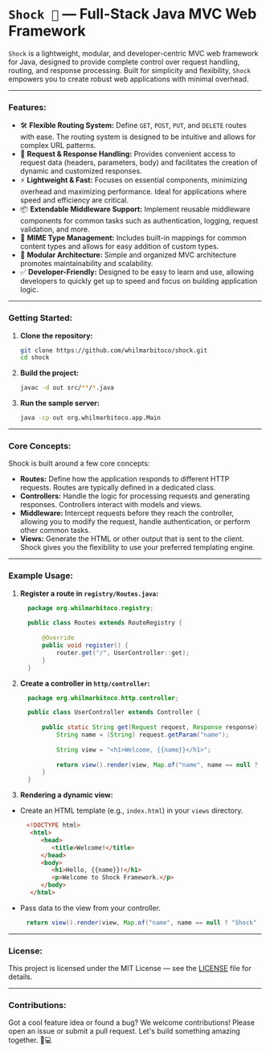 # `Shock 🚀` — Full-Stack Java MVC Web Framework

`Shock` is a lightweight, modular, and developer-centric MVC web framework for Java, designed to provide complete control over request handling, routing, and response processing. Built for simplicity and flexibility, `Shock` empowers you to create robust web applications with minimal overhead.

---

### Features:

* 🛠️ **Flexible Routing System:** Define `GET`, `POST`, `PUT`, and `DELETE` routes with ease.  The routing system is designed to be intuitive and allows for complex URL patterns.
* 🔄 **Request & Response Handling:** Provides convenient access to request data (headers, parameters, body) and facilitates the creation of dynamic and customized responses.
* ⚡ **Lightweight & Fast:** Focuses on essential components, minimizing overhead and maximizing performance.  Ideal for applications where speed and efficiency are critical.
* 📦 **Extendable Middleware Support:** Implement reusable middleware components for common tasks such as authentication, logging, request validation, and more.
* 📂 **MIME Type Management:** Includes built-in mappings for common content types and allows for easy addition of custom types.
* 🧩 **Modular Architecture:** Simple and organized MVC architecture promotes maintainability and scalability.
* ✅ **Developer-Friendly:** Designed to be easy to learn and use, allowing developers to quickly get up to speed and focus on building application logic.

---

### Getting Started:

1.  **Clone the repository:**

    ```bash
    git clone https://github.com/whilmarbitoco/shock.git
    cd shock
    ```

2.  **Build the project:**

    ```bash
    javac -d out src/**/*.java
    ```

3.  **Run the sample server:**

    ```bash
    java -cp out org.whilmarbitoco.app.Main
    ```

---

### Core Concepts:

Shock is built around a few core concepts:

* **Routes:** Define how the application responds to different HTTP requests.  Routes are typically defined in a dedicated class.
* **Controllers:** Handle the logic for processing requests and generating responses.  Controllers interact with models and views.
* **Middleware:** Intercept requests before they reach the controller, allowing you to modify the request, handle authentication, or perform other common tasks.
* **Views:** Generate the HTML or other output that is sent to the client. Shock gives you the flexibility to use your preferred templating engine.

---

### Example Usage:

1.  **Register a route in `registry/Routes.java`:**

    ```java
      package org.whilmarbitoco.registry;
      
      public class Routes extends RouteRegistry {
      
          @Override
          public void register() {
              router.get("/", UserController::get);
          }
      }
    ```

2.  **Create a controller in `http/controller`:**

    ```java
      package org.whilmarbitoco.http.controller;

      public class UserController extends Controller {
      
          public static String get(Request request, Response response) {
              String name = (String) request.getParam("name");
      
              String view = "<h1>Welcome, {{name}}</h1>";
      
              return view().render(view, Map.of("name", name == null ? "Shock" : name, "year", LocalDate.now().getYear()));
          }
      }

    ```

3.  **Rendering a dynamic view:**

   * Create an HTML template (e.g., `index.html`) in your `views` directory.

   ```html  
        <!DOCTYPE html>
         <html>
            <head>
               <title>Welcome!</title>
            </head>
            <body>
               <h1>Hello, {{name}}!</h1>
               <p>Welcome to Shock Framework.</p>
            </body>
         </html>
   ```

   * Pass data to the view from your controller.

   ```java
        return view().render(view, Map.of("name", name == null ? "Shock" : name, "year", LocalDate.now().getYear()));
   ```

---

### License:

This project is licensed under the MIT License — see the [LICENSE](./LICENSE) file for details.

---

### Contributions:

Got a cool feature idea or found a bug?  We welcome contributions!  Please open an issue or submit a pull request.  Let's build something amazing together. 💪💻
